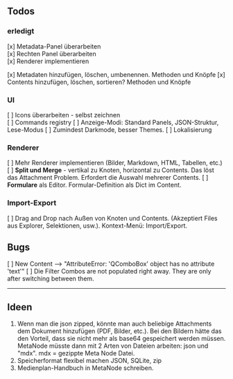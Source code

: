 ## Todos

### erledigt
[x] Metadata-Panel überarbeiten  
[x] Rechten Panel überarbeiten  
[x] Renderer implementieren 

[x] Metadaten hinzufügen, löschen, umbenennen. Methoden und Knöpfe
[x] Contents hinzufügen, löschen, sortieren? Methoden und Knöpfe

### UI
[ ] Icons überarbeiten - selbst zeichnen  
[ ] Commands registry
[ ] Anzeige-Modi: Standard Panels, JSON-Struktur, Lese-Modus
[ ] Zumindest Darkmode, besser Themes.
[ ] Lokalisierung

### Renderer
[ ] Mehr Renderer implementieren (Bilder, Markdown, HTML, Tabellen, etc.)
[ ] **Split und Merge** - vertikal zu Knoten, horizontal zu Contents. Das löst das Attachment Problem. Erfordert die Auswahl mehrerer Contents.
[ ] **Formulare** als Editor. Formular-Definition als Dict im Content.

### Import-Export
[ ] Drag and Drop nach Außen von Knoten und Contents. (Akzeptiert Files aus Explorer, Selektionen, usw.). Kontext-Menü: Import/Export.


## Bugs
[ ] New Content --> "AttributeError: 'QComboBox' object has no attribute 'text'"
[ ] Die Filter Combos are not populated right away. They are only after switching between them.

---
## Ideen 
1. Wenn man die json zipped, könnte man auch beliebige Attachments dem Dokument hinzufügen (PDF, Bilder, etc.). Bei den Bildern hätte das den Vorteil, dass sie nicht mehr als base64 gespeichert werden müssen. MetaNode müsste dann mit 2 Arten von Dateien arbeiten: json und "mdx". mdx = gezippte Meta Node Datei.
2. Speicherformat flexibel machen JSON, SQLite, zip
3. Medienplan-Handbuch in MetaNode schreiben.